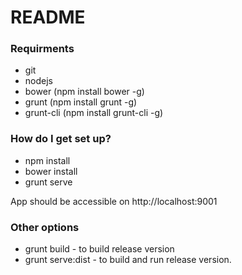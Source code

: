 # README #

### Requirments ###

* git
* nodejs
* bower (npm install bower -g)
* grunt (npm install grunt -g)
* grunt-cli (npm install grunt-cli -g)

### How do I get set up? ###

* npm install
* bower install
* grunt serve

App should be accessible on http://localhost:9001

### Other options ###

* grunt build - to build release version
* grunt serve:dist - to build and run release version.
